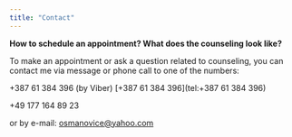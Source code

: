 ```yaml
---
title: "Contact"
---
```


**How to schedule an appointment? What does the counseling look like?**

To make an appointment or ask a question related to counseling, you can contact me via message or phone call to one of the numbers:

+387 61 384 396 (by Viber) [+387 61 384 396](tel:+387 61 384 396)

+49 177 164 89 23 

or by e-mail: osmanovice@yahoo.com
